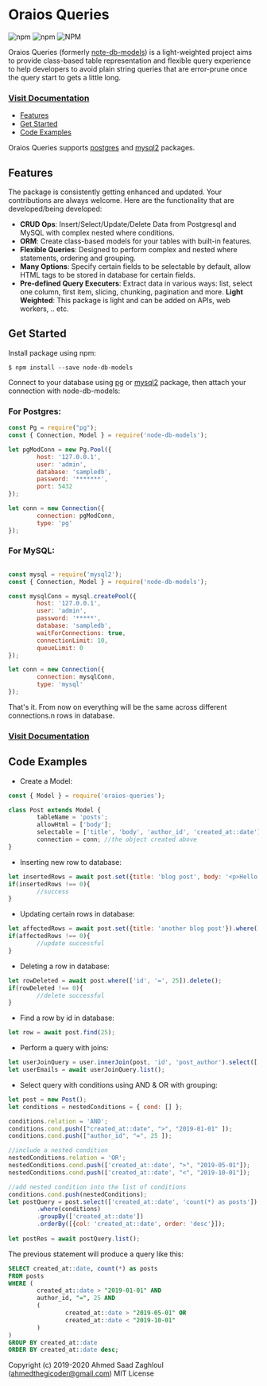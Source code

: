 # Oraios Queries
![npm](https://img.shields.io/npm/v/oraios-queries)
![npm](https://img.shields.io/npm/dw/oraios-queries)
![NPM](https://img.shields.io/npm/l/oraios-queries)

Oraios Queries (formerly [note-db-models](https://www.npmjs.com/package/node-db-models)) is a light-weighted project aims to provide class-based table representation and flexible query experience to help developers to avoid plain string queries that are error-prune once the query start to gets a little long.

### [Visit Documentation](https://medsaad.github.io/oraios-queries/index.html)

- [Features](#features)
- [Get Started](#get-started)
- [Code Examples](#code-examples)

Oraios Queries supports [postgres](https://www.npmjs.com/package/pg) and [mysql2](https://www.npmjs.com/package/mysql2) packages.

## Features
The package is consistently getting enhanced and updated. Your contributions are always welcome. Here are the functionality that are developed/being developed:
- **CRUD Ops**: Insert/Select/Update/Delete Data from Postgresql and MySQL with complex nested where conditions.
- **ORM**: Create class-based models for your tables with built-in features.
- **Flexible Queries**: Designed to perform complex and nested where statements, ordering and grouping.
- **Many Options**: Specify certain fields to be selectable by default, allow HTML tags to be stored in database for certain fields.
- **Pre-defined Query Executers**: Extract data in various ways: list, select one column, first item, slicing, chunking, pagination and more.
**Light Weighted**: This package is light and can be added on APIs, web workers, .. etc.

## Get Started
Install package using npm:
```
$ npm install --save node-db-models
```

Connect to your database using [pg](https://www.npmjs.com/package/pg) or [mysql2](https://www.npmjs.com/package/mysql2) package, then attach your connection with node-db-models:
### For Postgres:

```javascript
const Pg = require("pg");
const { Connection, Model } = require('node-db-models');

let pgModConn = new Pg.Pool({
        host: '127.0.0.1',
        user: 'admin',
        database: 'sampledb',
        password: '*******',
        port: 5432
});

let conn = new Connection({
        connection: pgModConn,
        type: 'pg'
});
```

### For MySQL:
```javascript

const mysql = require('mysql2');
const { Connection, Model } = require('node-db-models');

const mysqlConn = mysql.createPool({
        host: '127.0.0.1',
        user: 'admin',
        password: '*****',
        database: 'sampledb',
        waitForConnections: true,
        connectionLimit: 10,
        queueLimit: 0
});

let conn = new Connection({
        connection: mysqlConn,
        type: 'mysql'
});
```
That's it. From now on everything will be the same across different connections.n rows in database.

### [Visit Documentation](https://medsaad.github.io/oraios-queries/doc.html)

## Code Examples
- Create a Model:
```javascript
const { Model } = require('oraios-queries');

class Post extends Model {
        tableName = 'posts';
        allowHtml = ['body'];
        selectable = ['title', 'body', 'author_id', 'created_at::date'];
        connection = conn; //the object created above
}
```
- Inserting new row to database:
```javascript
let insertedRows = await post.set({title: 'blog post', body: '<p>Hello World</p>'}).insert();
if(insertedRows !== 0){
        //success
}
```
- Updating certain rows in database:
```javascript
let affectedRows = await post.set({title: 'another blog post'}).where(['id', '=', 25]).update();
if(affectedRows !== 0){
        //update successful
}
```
- Deleting a row in database:
```javascript
let rowDeleted = await post.where(['id', '=', 25]).delete();
if(rowDeleted !== 0){
        //delete successful
}
```
- Find a row by id in database:
```javascript
let row = await post.find(25);
```
- Perform a query with joins:
```javascript
let userJoinQuery = user.innerJoin(post, 'id', 'post_author').select(['user_email']);
let userEmails = await userJoinQuery.list();
```
- Select query with conditions using AND & OR with grouping:
```javascript
let post = new Post();
let conditions = nestedConditions = { cond: [] };

conditions.relation = 'AND';
conditions.cond.push(["created_at::date", ">", "2019-01-01" ]);
conditions.cond.push(["author_id", "=", 25 ]);

//include a nested condition
nestedConditions.relation = 'OR';
nestedConditions.cond.push(['created_at::date', ">", "2019-05-01"]);
nestedConditions.cond.push(['created_at::date', "<", "2019-10-01"]);

//add nested condition into the list of conditions
conditions.cond.push(nestedConditions);
let postQuery = post.select(['created_at::date', 'count(*) as posts'])
        .where(conditions)
        .groupBy(['created_at::date'])
        .orderBy([{col: 'created_at::date', order: 'desc'}]);
        
let postRes = await postQuery.list();
```
The previous statement will produce a query like this:
```sql
SELECT created_at::date, count(*) as posts 
FROM posts 
WHERE (
        created_at::date > "2019-01-01" AND 
        author_id, "=", 25 AND
        (
                created_at::date > "2019-05-01" OR
                created_at::date < "2019-10-01"
        )
) 
GROUP BY created_at::date 
ORDER BY created_at::date desc;
```

Copyright (c) 2019-2020 Ahmed Saad Zaghloul (ahmedthegicoder@gmail.com) MIT License